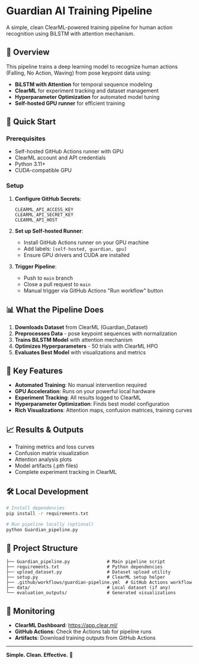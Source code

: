 # Guardian AI Training Pipeline

A simple, clean ClearML-powered training pipeline for human action recognition using BiLSTM with attention mechanism.

## 🎯 Overview

This pipeline trains a deep learning model to recognize human actions (Falling, No Action, Waving) from pose keypoint data using:
- **BiLSTM with Attention** for temporal sequence modeling
- **ClearML** for experiment tracking and dataset management
- **Hyperparameter Optimization** for automated model tuning
- **Self-hosted GPU runner** for efficient training

## 🚀 Quick Start

### Prerequisites
- Self-hosted GitHub Actions runner with GPU
- ClearML account and API credentials
- Python 3.11+
- CUDA-compatible GPU

### Setup

1. **Configure GitHub Secrets**:
   ```
   CLEARML_API_ACCESS_KEY
   CLEARML_API_SECRET_KEY
   CLEARML_API_HOST
   ```

2. **Set up Self-hosted Runner**:
   - Install GitHub Actions runner on your GPU machine
   - Add labels: `[self-hosted, guardian, gpu]`
   - Ensure GPU drivers and CUDA are installed

3. **Trigger Pipeline**:
   - Push to `main` branch
   - Close a pull request to `main`
   - Manual trigger via GitHub Actions "Run workflow" button

## 📊 What the Pipeline Does

1. **Downloads Dataset** from ClearML (Guardian_Dataset)
2. **Preprocesses Data** - pose keypoint sequences with normalization
3. **Trains BiLSTM Model** with attention mechanism
4. **Optimizes Hyperparameters** - 50 trials with ClearML HPO
5. **Evaluates Best Model** with visualizations and metrics

## 🔧 Key Features

- **Automated Training**: No manual intervention required
- **GPU Acceleration**: Runs on your powerful local hardware
- **Experiment Tracking**: All results logged to ClearML
- **Hyperparameter Optimization**: Finds best model configuration
- **Rich Visualizations**: Attention maps, confusion matrices, training curves

## 📈 Results & Outputs

- Training metrics and loss curves
- Confusion matrix visualization
- Attention analysis plots
- Model artifacts (.pth files)
- Complete experiment tracking in ClearML

## 🛠️ Local Development

```bash
# Install dependencies
pip install -r requirements.txt

# Run pipeline locally (optional)
python Guardian_pipeline.py
```

## 📁 Project Structure

```
├── Guardian_pipeline.py              # Main pipeline script
├── requirements.txt                  # Python dependencies
├── upload_dataset.py                 # Dataset upload utility
├── setup.py                          # ClearML setup helper
├── .github/workflows/guardian-pipeline.yml  # GitHub Actions workflow
├── data/                             # Local dataset (if any)
└── evaluation_outputs/               # Generated visualizations
```

## 🔗 Monitoring

- **ClearML Dashboard**: https://app.clear.ml/
- **GitHub Actions**: Check the Actions tab for pipeline runs
- **Artifacts**: Download training outputs from GitHub Actions

---

**Simple. Clean. Effective.** 🎯
